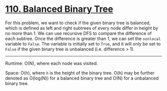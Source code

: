 # [110. Balanced Binary Tree](https://leetcode.com/problems/balanced-binary-tree/description/)

For this problem, we want to check if the given binary tree is balanced, which is defined as left and right subtrees of every node differ in height by no more than 1. We can use
recursive DFS to compare the difference of each subtree. Once the difference is greater than 1, we can set the `nonlocal` variable to `False`. The variable is initially set to `True`, and it will only be set to `False` if the given binary tree is unbalanced (i.e. difference > 1).


---
Runtime: O(N), where each node was visited.

Space: O(h), where `h` is the height of the binary tree. O(h) may be further denoted as O(log(N)) for a balanced binary tree and O(N) for a unbalanced binary tree. 